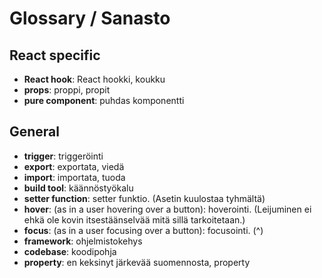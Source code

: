 # Glossary / Sanasto

## React specific

- **React hook**: React hookki, koukku
- **props**: proppi, propit
- **pure component**: puhdas komponentti

## General

- **trigger**: triggeröinti
- **export**: exportata, viedä
- **import**: importata, tuoda
- **build tool**: käännöstyökalu
- **setter function**: setter funktio. (Asetin kuulostaa tyhmältä)
- **hover**: (as in a user hovering over a button): hoverointi. (Leijuminen ei ehkä ole kovin itsestäänselvää mitä sillä tarkoitetaan.)
- **focus**: (as in a user focusing over a button): focusointi. (^)
- **framework**: ohjelmistokehys
- **codebase**: koodipohja
- **property**: en keksinyt järkevää suomennosta, property
